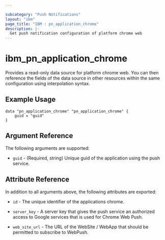 ```yaml
---

subcategory: "Push Notifications"
layout: "ibm"
page_title: "IBM : pn_application_chrome"
description: |-
  Get push notification configuration of platform chrome web
---
```


# ibm_pn_application_chrome

Provides a read-only data source for platform chrome web. You can then reference the fields of the data source in other resources within the same configuration using interpolation syntax.

## Example Usage

```hcl
data "pn_application_chrome" "pn_application_chrome" {
	guid = "guid"
}
```

## Argument Reference

The following arguments are supported:

- `guid` - (Required, string) Unique guid of the application using the push service.

## Attribute Reference

In addition to all arguments above, the following attributes are exported:

- `id` - The unique identifier of the applications chrome.
- `server_key` - A server key that gives the push service an authorized access to Google services that is used for Chrome Web Push.

- `web_site_url` - The URL of the WebSite / WebApp that should be permitted to subscribe to WebPush.
